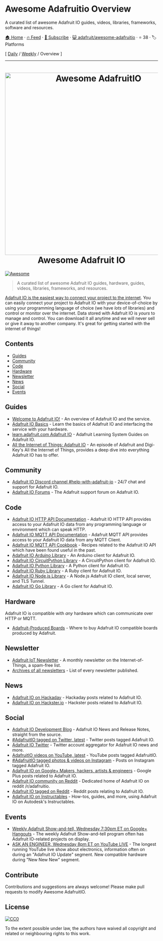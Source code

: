 # Awesome Adafruitio Overview

A curated list of awesome Adafruit IO guides, videos, libraries, frameworks, software and resources. 

[🏠 Home](/README.md) · [🔥 Feed](https://test.trackawesomelist.com/adafruit/awesome-adafruitio/rss.xml) · [📮 Subscribe](https://trackawesomelist.us17.list-manage.com/subscribe?u=d2f0117aa829c83a63ec63c2f&id=36a103854c) · [😺 adafruit/awesome-adafruitio](https://github.com/adafruit/awesome-adafruitio) · ⭐ 38 · 🏷️ Platforms

[ [Daily](/content/adafruit/awesome-adafruitio/README.md) / [Weekly](/content/adafruit/awesome-adafruitio/week/README.md) / Overview ]

---

<h1 align="center">
  <a href="https://io.adafruit.com">
  <img width="600" src="https://github.com/adafruit/awesome-adafruitio/raw/master/awesome_io.png" alt="Awesome AdafruitIO"></a><br>Awesome Adafruit IO
</h1>

[![Awesome](https://awesome.re/badge.svg)](https://awesome.re)

> A curated list of awesome Adafruit IO guides, hardware, guides, videos, libraries, frameworks, and resources.

[Adafruit IO is the easiest way to connect your project to the internet](https://io.adafruit.com). You can easily connect your project to Adafruit IO with your device-of-choice by using your programming language of choice (we have *lots* of libraries) and control or monitor over the internet. Data stored with Adafruit IO is *yours* to manage and control. You can download it all anytime and we will never sell or give it away to another company. It's great for getting started with the internet of things!

## Contents

*   [Guides](#guides)
*   [Community](#community)
*   [Code](#code)
*   [Hardware](#hardware)
*   [Newsletter](#newsletter)
*   [News](#news)
*   [Social](#social)
*   [Events](#events)

## Guides

*   [Welcome to Adafruit IO!](https://learn.adafruit.com/welcome-to-adafruit-io) - An overview of Adafruit IO and the service.
*   [Adafruit IO Basics](https://learn.adafruit.com/series/adafruit-io-basics) - Learn the basics of Adafruit IO and interfacing the service with your hardware.
*   [learn.adafruit.com Adafruit IO](https://learn.adafruit.com/category/adafruit-io) - Adafruit Learning System Guides on Adafruit IO.
*   [All the Internet of Things: Adafruit IO](https://learn.adafruit.com/all-the-internet-of-things-episode-four-adafruit-io) - An episode of Adafruit and Digi-Key's All the Internet of Things, provides a deep dive into everything Adafruit IO has to offer.

## Community

*   [Adafruit IO Discord channel #help-with-adafruit-io](https://discord.gg/EAeBY6x) - 24/7 chat and support for Adafruit IO.
*   [Adafruit IO Forums](https://forums.adafruit.com/viewforum.php?f=56) - The Adafruit support forum on Adafruit IO.

## Code

*   [Adafruit IO HTTP API Documentation](https://io.adafruit.com/api/docs/#adafruit-io-http-api) - Adafruit IO HTTP API provides access to your Adafruit IO data from any programming language or environment which can speak HTTP.
*   [Adafruit IO MQTT API Documentation](https://io.adafruit.com/api/docs/mqtt.html#adafruit-io-mqtt-api) - Adafruit MQTT API provides access to your Adafruit IO data from any MQTT Client.
*   [Adafruit IO MQTT API Cookbook](https://io.adafruit.com/api/docs/cookbook.html#adafruit-io-api-cookbook) - Recipes related to the Adafruit IO API which have been found useful in the past.
*   [Adafruit IO Arduino Library](https://github.com/adafruit/Adafruit_IO_Arduino) - An Arduino client for Adafruit IO.
*   [Adafruit IO CircuitPython Library](https://github.com/adafruit/Adafruit_CircuitPython_AdafruitIO) - A CircuitPython client for Adafruit IO.
*   [Adafruit IO Python Library](https://github.com/adafruit/Adafruit_IO_Python) - A Python client for Adafruit IO.
*   [Adafruit IO Ruby Library](https://github.com/adafruit/io-client-ruby) - A Ruby client for Adafruit IO.
*   [Adafruit IO Node.js Library](https://github.com/adafruit/adafruit-io-node) - A Node.js Adafruit IO client, local server, and TLS Tunnel.
*   [Adafruit IO Go Library](https://github.com/adafruit/io-client-go) - A Go client for Adafruit IO.

## Hardware

Adafruit IO is compatible with *any* hardware which can communicate over HTTP or MQTT.

*   [Adafruit-Produced Boards](https://www.adafruit.com/iot) - Where to buy Adafruit IO compatible boards produced by Adafruit.

## Newsletter

*   [Adafruit IoT Newsletter](https://www.adafruitdaily.com/) - A monthly newsletter on the Internet-of-Things, a spam-free list.
*   [Archives of all newsletters](https://blog.adafruit.com/tag/iot-monthly) - List of every newsletter published.

## News

*   [Adafruit IO on Hackaday](https://hackaday.com/tag/adafruit-io/) - Hackaday posts related to Adafruit IO.
*   [Adafruit IO on Hackster.io](https://blog.hackster.io/search?q=adafruit_io) - Hackster posts related to Adafruit IO.

## Social

*   [Adafruit IO Development Blog](https://io.adafruit.com/blog/) - Adafruit IO News and Release Notes, straight from the source.
*   [#AdafruitIO tagged on Twitter, latest](https://twitter.com/search?f=tweets\&vertical=default\&q=%23AdafruitIO\&src=tyah) - Twitter posts tagged Adafruit IO.
*   [Adafruit IO Twitter](https://twitter.com/adafruitio) - Twitter account aggregator for Adafruit IO news and more.
*   [AdafruitIO videos on YouTube, latest](https://www.youtube.com/results?sp=CAI%253D\&search_query=adafruitio) - YouTube posts tagged AdafruitIO.
*   [#AdafruitIO tagged photos & videos on Instagram](https://www.instagram.com/explore/tags/adafruitio/) - Posts on Instagram tagged Adafruit IO.
*   [Adafruit IO on Google+ Makers, hackers, artists & engineers](https://plus.google.com/u/0/communities/112845006884148391862/stream/470b18f9-8f51-45c6-8057-91ad72c35279) - Google Plus posts related to Adafruit IO.
*   [Adafruit IO community on Reddit](https://www.reddit.com/r/adafruitio) - Dedicated home of Adafruit IO on reddit /r/adafruitio.
*   [Adafruit IO tagged on Reddit](https://www.reddit.com/search?q=adafruit%20io\&t=year) - Reddit posts relating to Adafruit IO.
*   [Adafruit IO on Instructables](https://www.instructables.com/howto/circuitpython) - How-tos, guides, and more, using Adafruit IO on Autodesk's Instructables.

## Events

*   [Weekly Adafruit Show-and-tell, Wednesday 7:30pm ET on Google+ Hangouts](https://plus.google.com/+adafruit) - The weekly Adafruit Show-and-tell program often has Adafruit IO-related projects on display.
*   [ASK AN ENGINEER, Wednesday 8pm ET on YouTube LIVE](https://www.youtube.com/adafruit/live) - The longest running YouTube live show about electronics, information often on during an "Adafruit IO Update" segment. New compatible hardware during "New New New" segment.

## Contribute

Contributions and suggestions are always welcome! Please make pull requests to modify Awesome AdafruitIO.

## License

[![CC0](https://mirrors.creativecommons.org/presskit/buttons/88x31/svg/cc-zero.svg)](https://creativecommons.org/publicdomain/zero/1.0/)

To the extent possible under law, the authors have waived all copyright and related or neighbouring rights to this work.

